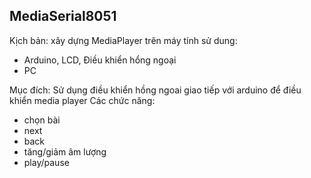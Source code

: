 ## MediaSerial8051

Kịch bản: xây dựng MediaPlayer trên máy tính sử dung:
  - Arduino, LCD, Điều khiển hổng ngoại
  - PC

Mục đích: Sử dụng điều khiển hồng ngoai giao tiếp với arduino để điều khiển media player
Các chức năng:
  - chọn bài
  - next
  - back
  - tăng/giảm âm lượng
  - play/pause

